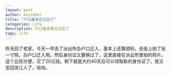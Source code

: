 ```yaml
---
layout: post
author: missdeer
title: "户口基本迁过去了"
categories: Life
description: 户口基本算迁过去了
tags: life
---
```

昨天回了老家，今天一早去了派出所办户口迁入，基本上还算顺利，去街上拍了张一寸照，办户口迁入用。然后身份证又要换过了，这里直接在派出所里拍的照片，这个比较方便，交了20元钱。剩下就是大约40天后可以领取新的身份证了。我又变回浙江人了，哈哈。
